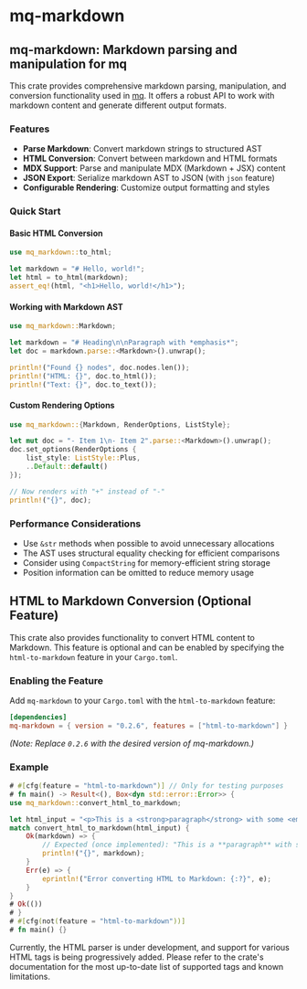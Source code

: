 # mq-markdown

## mq-markdown: Markdown parsing and manipulation for mq

This crate provides comprehensive markdown parsing, manipulation, and conversion
functionality used in [mq](https://github.com/harehare/mq). It offers a robust
API to work with markdown content and generate different output formats.

### Features

- **Parse Markdown**: Convert markdown strings to structured AST
- **HTML Conversion**: Convert between markdown and HTML formats
- **MDX Support**: Parse and manipulate MDX (Markdown + JSX) content
- **JSON Export**: Serialize markdown AST to JSON (with `json` feature)
- **Configurable Rendering**: Customize output formatting and styles

### Quick Start

#### Basic HTML Conversion

```rust
use mq_markdown::to_html;

let markdown = "# Hello, world!";
let html = to_html(markdown);
assert_eq!(html, "<h1>Hello, world!</h1>");
```

#### Working with Markdown AST

```rust
use mq_markdown::Markdown;

let markdown = "# Heading\n\nParagraph with *emphasis*";
let doc = markdown.parse::<Markdown>().unwrap();

println!("Found {} nodes", doc.nodes.len());
println!("HTML: {}", doc.to_html());
println!("Text: {}", doc.to_text());
```

#### Custom Rendering Options

```rust
use mq_markdown::{Markdown, RenderOptions, ListStyle};

let mut doc = "- Item 1\n- Item 2".parse::<Markdown>().unwrap();
doc.set_options(RenderOptions {
    list_style: ListStyle::Plus,
    ..Default::default()
});

// Now renders with "+" instead of "-"
println!("{}", doc);
```

### Performance Considerations

- Use `&str` methods when possible to avoid unnecessary allocations
- The AST uses structural equality checking for efficient comparisons
- Consider using `CompactString` for memory-efficient string storage
- Position information can be omitted to reduce memory usage

## HTML to Markdown Conversion (Optional Feature)

This crate also provides functionality to convert HTML content to Markdown. This feature is optional and can be enabled by specifying the `html-to-markdown` feature in your `Cargo.toml`.

### Enabling the Feature

Add `mq-markdown` to your `Cargo.toml` with the `html-to-markdown` feature:

```toml
[dependencies]
mq-markdown = { version = "0.2.6", features = ["html-to-markdown"] }
```
*(Note: Replace `0.2.6` with the desired version of mq-markdown.)*

### Example

```rust
# #[cfg(feature = "html-to-markdown")] // Only for testing purposes
# fn main() -> Result<(), Box<dyn std::error::Error>> {
use mq_markdown::convert_html_to_markdown;

let html_input = "<p>This is a <strong>paragraph</strong> with some <em>emphasis</em>.</p>";
match convert_html_to_markdown(html_input) {
    Ok(markdown) => {
        // Expected (once implemented): "This is a **paragraph** with some *emphasis*.\n\n"
        println!("{}", markdown);
    }
    Err(e) => {
        eprintln!("Error converting HTML to Markdown: {:?}", e);
    }
}
# Ok(())
# }
# #[cfg(not(feature = "html-to-markdown"))]
# fn main() {}
```

Currently, the HTML parser is under development, and support for various HTML tags is being progressively added. Please refer to the crate's documentation for the most up-to-date list of supported tags and known limitations.
